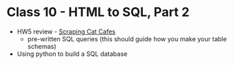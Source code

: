 # Class 10 - HTML to SQL, Part 2

+ HW5 review - [Scraping Cat Cafes](https://github.com/ledeprogram/data-and-databases/blob/master/Homework_5.ipynb)
    + pre-written SQL queries (this should guide how you make your table schemas)
+ Using python to build a SQL database
